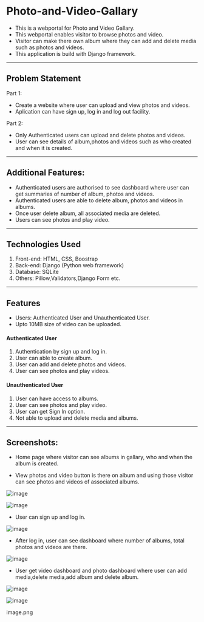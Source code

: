 # Photo-and-Video-Gallary 
- This is a webportal for Photo and Video Gallary.
- This webportal enables visitor to browse photos and  video.
- Visitor can make there own album where they can add and delete media such as photos and videos.
- This application is build with Django framework.
---
## Problem Statement
Part 1:
- Create a website where user can upload and view photos and videos.
- Aplication can have sign up, log in and log out facility.

Part 2:
- Only Authenticated users can upload and delete photos and videos.
- User can see details of album,photos and videos such as who created and when it is created.
---

## Additional Features:
- Authenticated users are authorised to see dashboard where user can get summaries of number of album, photos and videos.
- Authenticated users are able to delete album, photos and videos in albums. 
- Once user delete album, all associated media are deleted.
- Users can see photos and play video.
---
## Technologies Used

1) Front-end: HTML, CSS, Boostrap
2) Back-end: Django (Python web framework)
3) Database: SQLite
4) Others: Pillow,Validators,Django Form etc.
---
## Features
- Users: Authenticated User and Unauthenticated User.
- Upto 10MB size of video can be uploaded.

#### Authenticated User
1)  Authentication by sign up and log in.
2)  User can able to create album.
3)  User can add and delete photos and videos.
4)  User can see photos and play videos. 

#### Unauthenticated User
1)  User can have access to albums.
2)  User can see photos and play video.
3)  User can get Sign In option. 
4)  Not able to upload and delete media and albums.
---

## Screenshots:

- Home page where visitor can see albums in gallary, who and when the album is created.

- View photos and video button is there on album and using those visitor can see photos and videos of associated albums.

![image](https://user-images.githubusercontent.com/125574502/235383462-ae9d8014-73f7-4574-a8eb-d5f25018469e.png)


![image](https://user-images.githubusercontent.com/125574502/235383472-92f6627c-5b79-4721-b237-6f55fa406f27.png)


- User can sign up and log in.

![image](https://user-images.githubusercontent.com/125574502/235383487-2d2e1312-ec9c-4f6e-9d38-0aa85effba15.png)


- After log in, user can see dashboard where number of albums, total photos and videos are there.


![image](https://user-images.githubusercontent.com/125574502/235383501-fe94c4f7-65eb-476c-997c-9440839736bf.png)


- User get video dashboard and photo dashboard where user can add media,delete media,add album and delete album.


![image](https://user-images.githubusercontent.com/125574502/235383507-7720f67f-268f-432e-a841-6dfe5c20f3bf.png)


![image](https://user-images.githubusercontent.com/125574502/235383532-3919f3ac-d870-479d-8de8-fbdb228a819a.png)


image.png
